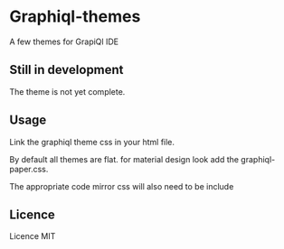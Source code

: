# Graphiql-themes
A few themes for GrapiQl IDE

## Still in development
The theme is not yet complete.

## Usage
Link the graphiql theme css in your html file.

By default all themes are flat. for material design look add the graphiql-paper.css.

The appropriate code mirror css will also need to be include

<link rel="stylesheet" href="https://cdnjs.cloudflare.com/ajax/libs/codemirror/5.23.0/theme/material.css" />

<link rel="stylesheet" href="https://cdnjs.cloudflare.com/ajax/libs/codemirror/5.23.0/theme/neo.css" />

## Licence
Licence MIT
